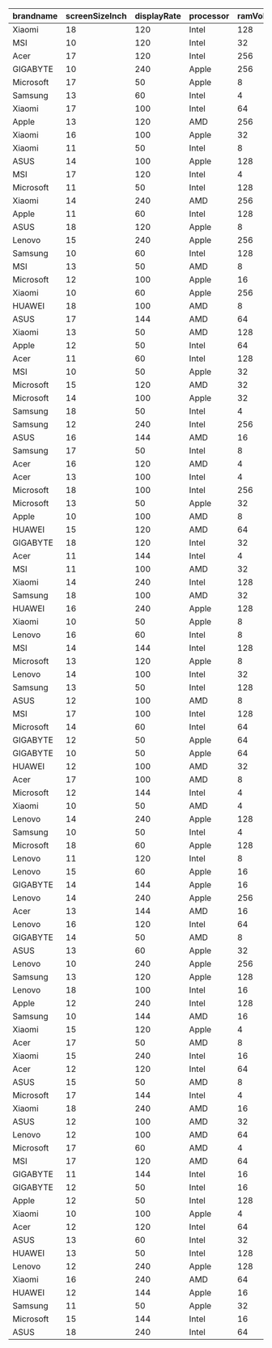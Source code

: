 |brandname|screenSizeInch|displayRate|processor|ramVolume|videocard|hddVolume|os|color|
|:----|:----|:----|:----|:----|:----|:----|:----|:----|
Xiaomi|18|120|Intel|128|NVIDIA|8|MacOS|Yellow|
MSI|10|120|Intel|32|NVIDIA|16|Linux|White|
Acer|17|120|Intel|256|AMD|8|Windows|Silver|
GIGABYTE|10|240|Apple|256|NVIDIA|16|Windows|Gold|
Microsoft|17|50|Apple|8|NVIDIA|1|DOS|Yellow|
Samsung|13|60|Intel|4|Intel|16|Linux|Black|
Xiaomi|17|100|Intel|64|Intel|2|MacOS|Grey|
Apple|13|120|AMD|256|Intel|8|Linux|Grey|
Xiaomi|16|100|Apple|32|NVIDIA|1|Windows|Grey|
Xiaomi|11|50|Intel|8|AMD|2|Windows|Blue|
ASUS|14|100|Apple|128|AMD|4|Linux|Black|
MSI|17|120|Intel|4|NVIDIA|32|None|Grey|
Microsoft|11|50|Intel|128|AMD|32|None|Gold|
Xiaomi|14|240|AMD|256|AMD|4|DOS|Red|
Apple|11|60|Intel|128|AMD|32|DOS|White|
ASUS|18|120|Apple|8|AMD|32|MacOS|White|
Lenovo|15|240|Apple|256|NVIDIA|16|None|Gold|
Samsung|10|60|Intel|128|NVIDIA|16|MacOS|Gold|
MSI|13|50|AMD|8|NVIDIA|2|Windows|Gold|
Microsoft|12|100|Apple|16|AMD|4|DOS|Green|
Xiaomi|10|60|Apple|256|NVIDIA|4|Linux|White|
HUAWEI|18|100|AMD|8|AMD|16|MacOS|Silver|
ASUS|17|144|AMD|64|AMD|8|None|Red|
Xiaomi|13|50|AMD|128|NVIDIA|32|DOS|Yellow|
Apple|12|50|Intel|64|NVIDIA|32|Windows|Grey|
Acer|11|60|Intel|128|NVIDIA|32|None|Silver|
MSI|10|50|Apple|32|AMD|4|Windows|White|
Microsoft|15|120|AMD|32|AMD|8|None|Grey|
Microsoft|14|100|Apple|32|NVIDIA|8|DOS|Black|
Samsung|18|50|Intel|4|AMD|1|MacOS|Yellow|
Samsung|12|240|Intel|256|AMD|16|DOS|Silver|
ASUS|16|144|AMD|16|NVIDIA|1|Linux|Yellow|
Samsung|17|50|Intel|8|AMD|32|DOS|Green|
Acer|16|120|AMD|4|AMD|8|MacOS|Black|
Acer|13|100|Intel|4|Intel|32|Linux|Gold|
Microsoft|18|100|Intel|256|NVIDIA|32|None|Black|
Microsoft|13|50|Apple|32|Intel|16|Linux|White|
Apple|10|100|AMD|8|Intel|8|Linux|Black|
HUAWEI|15|120|AMD|64|Intel|16|MacOS|Red|
GIGABYTE|18|120|Intel|32|NVIDIA|2|Linux|Red|
Acer|11|144|Intel|4|NVIDIA|32|MacOS|Silver|
MSI|11|100|AMD|32|Intel|2|Linux|Grey|
Xiaomi|14|240|Intel|128|AMD|1|Windows|Red|
Samsung|18|100|AMD|32|NVIDIA|1|DOS|Blue|
HUAWEI|16|240|Apple|128|AMD|1|Windows|Yellow|
Xiaomi|10|50|Apple|8|NVIDIA|2|MacOS|White|
Lenovo|16|60|Intel|8|NVIDIA|16|Linux|Grey|
MSI|14|144|Intel|128|NVIDIA|16|Windows|Gold|
Microsoft|13|120|Apple|8|NVIDIA|1|MacOS|Grey|
Lenovo|14|100|Intel|32|Intel|8|None|White|
Samsung|13|50|Intel|128|AMD|1|Windows|Red|
ASUS|12|100|AMD|8|Intel|32|None|Gold|
MSI|17|100|Intel|128|Intel|4|Windows|White|
Microsoft|14|60|Intel|64|Intel|4|Linux|Black|
GIGABYTE|12|50|Apple|64|Intel|16|DOS|Blue|
GIGABYTE|10|50|Apple|64|NVIDIA|32|MacOS|Silver|
HUAWEI|12|100|AMD|32|NVIDIA|2|None|White|
Acer|17|100|AMD|8|AMD|16|DOS|Grey|
Microsoft|12|144|Intel|4|AMD|4|MacOS|Yellow|
Xiaomi|10|50|AMD|4|Intel|4|None|Black|
Lenovo|14|240|Apple|128|Intel|16|DOS|Blue|
Samsung|10|50|Intel|4|NVIDIA|2|Linux|Silver|
Microsoft|18|60|Apple|128|AMD|16|DOS|Blue|
Lenovo|11|120|Intel|8|AMD|1|None|Grey|
Lenovo|15|60|Apple|16|NVIDIA|32|MacOS|Black|
GIGABYTE|14|144|Apple|16|NVIDIA|2|Linux|Silver|
Lenovo|14|240|Apple|256|NVIDIA|16|Linux|Silver|
Acer|13|144|AMD|16|NVIDIA|8|DOS|Grey|
Lenovo|16|120|Intel|64|AMD|8|DOS|Yellow|
GIGABYTE|14|50|AMD|8|AMD|4|MacOS|Blue|
ASUS|13|60|Apple|32|AMD|8|Linux|Grey|
Lenovo|10|240|Apple|256|NVIDIA|8|Linux|Red|
Samsung|13|120|Apple|128|NVIDIA|4|None|Silver|
Lenovo|18|100|Intel|16|Intel|4|None|White|
Apple|12|240|Intel|128|AMD|2|DOS|Grey|
Samsung|10|144|AMD|16|Intel|2|MacOS|Gold|
Xiaomi|15|120|Apple|4|NVIDIA|32|Windows|Red|
Acer|17|50|AMD|8|AMD|1|DOS|Blue|
Xiaomi|15|240|Intel|16|Intel|2|MacOS|White|
Acer|12|120|Intel|64|NVIDIA|1|MacOS|Silver|
ASUS|15|50|AMD|8|NVIDIA|2|Linux|Black|
Microsoft|17|144|Intel|4|AMD|2|Linux|Black|
Xiaomi|18|240|AMD|16|Intel|4|MacOS|Silver|
ASUS|12|100|AMD|32|Intel|2|Linux|Black|
Lenovo|12|100|AMD|64|Intel|1|Linux|Red|
Microsoft|17|60|AMD|4|AMD|8|Windows|Blue|
MSI|17|120|AMD|64|AMD|4|Windows|Blue|
GIGABYTE|11|144|Intel|16|NVIDIA|8|MacOS|Grey|
GIGABYTE|12|50|Intel|16|NVIDIA|16|None|Yellow|
Apple|12|50|Intel|128|AMD|2|MacOS|Grey|
Xiaomi|10|100|Apple|4|Intel|16|Windows|Black|
Acer|12|120|Intel|64|Intel|16|MacOS|Blue|
ASUS|13|60|Intel|32|Intel|2|MacOS|Gold|
HUAWEI|13|50|Intel|128|Intel|4|DOS|Blue|
Lenovo|12|240|Apple|128|NVIDIA|32|DOS|White|
Xiaomi|16|240|AMD|64|AMD|2|Windows|Gold|
HUAWEI|12|144|Apple|16|NVIDIA|4|MacOS|Yellow|
Samsung|11|50|Apple|32|AMD|16|Windows|Gold|
Microsoft|15|144|Intel|16|AMD|4|Windows|Black|
ASUS|18|240|Intel|64|Intel|32|DOS|Red|